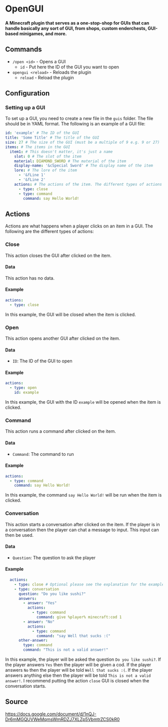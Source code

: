 # OpenGUI

#### A Minecraft plugin that serves as a one-stop-shop for GUIs that can handle basically any sort of GUI, from shops, custom enderchests, GUI-based minigames, and more.

## Commands
* `/open <id>` - Opens a GUI
  * `id` - Put here the ID of the GUI you want to open
* `opengui <reload>` - Reloads the plugin
  * `reload` - Reload the plugin

## Configuration

### Setting up a GUI
To set up a GUI, you need to create a new file in the `guis` folder. The file should be in YAML format. The following is an example of a GUI file:
```yaml
id: 'example' # The ID of the GUI
title: 'Some Title' # The title of the GUI
size: 27 # The size of the GUI (must be a multiple of 9 e.g. 9 or 27)
items: # The items in the GUI
  item1: # This doesn't matter, it's just a name
    slot: 0 # The slot of the item
    material: DIAMOND_SWORD # The material of the item
    display-name: '&cSpecial Sword' # The display name of the item
    lore: # The lore of the item
      - '&fLine 1' 
      - '&fLine 2'
    actions: # The actions of the item. The different types of actions are later explained
      - type: close
      - type: command
        command: say Hello World!
```

## Actions
Actions are what happens when a player clicks on an item in a GUI. The following are the different types of actions:

### Close
This action closes the GUI after clicked on the item.   

#### Data
This action has no data.

#### Example
```yaml
actions:
  - type: close
```
In this example, the GUI will be closed when the item is clicked.

### Open
This action opens another GUI after clicked on the item.

#### Data
* `ID`: The ID of the GUI to open

#### Example
```yaml
actions:
  - type: open
    id: example
```
In this example, the GUI with the ID `example` will be opened when the item is clicked.

### Command
This action runs a command after clicked on the item.

#### Data
* `Command`: The command to run

#### Example
```yaml
actions:
  - type: command
    command: say Hello World!
```
In this example, the command `say Hello World!` will be run when the item is clicked.

### Conversation
This action starts a conversation after clicked on the item. If the player is in a conversation then the player can chat a message to input. This input can then be used.

#### Data
* `Question`: The question to ask the player

#### Example
```yaml
  actions:
    - type: close # Optional please see the explanation for the example below
    - type: conversation
      question: "Do you like sushi?"
      answers:
        - answer: "Yes"
          actions:
            - type: command
              command: give %player% minecraft:cod 1
        - answer: "No"
          actions:
            - type: command
              command: "say Well that sucks :("
      other-answer:
        type: command
        command: "This is not a valid answer!"
```
In this example, the player will be asked the question `Do you like sushi?`. If the player answers `Yes` then the player will be given a cod. If the player answers `No` then the player will be told `Well that sucks :(`. If the player answers anything else then the player will be told `This is not a valid answer!`. I recommend putting the action `close` GUI is closed when the conversation starts.

## Source
https://docs.google.com/document/d/1nQJ-Dr6mMGQUVWeMqmsWmRDZJ7XLZp5VbmtrZCS0kR0